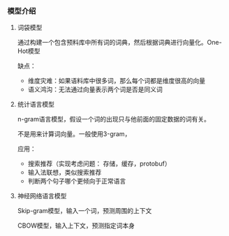 ### 模型介绍
1. 词袋模型 
  
    通过构建一个包含预料库中所有词的词典，然后根据词典进行向量化。One-Hot模型

    缺点：

     - 维度灾难：如果语料库中很多词，那么每个词都是维度很高的向量
     - 语义鸿沟：无法通过向量表示两个词是否是同义词

2. 统计语言模型
   
   n-gram语言模型，假设一个词的出现只与他前面的固定数据的词有关。

   不是用来计算词向量。一般使用3-gram，

   应用：

    - 搜索推荐（实现考虑问题： 存储，缓存，protobuf）
    - 输入法联想，类似搜索推荐
    - 判断两个句子哪个更倾向于正常语言

3. 神经网络语言模型

    Skip-gram模型，输入一个词，预测周围的上下文
    
    CBOW模型，输入上下文，预测指定词本身


